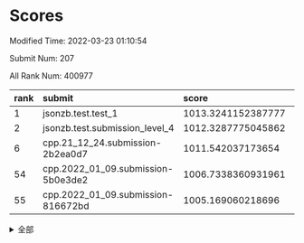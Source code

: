 # Scores

Modified Time: 2022-03-23 01:10:54

Submit Num: 207

All Rank Num: 400977

| rank |               submit               |       score        |       sigma        | pk_num |
| :--- | :--------------------------------- | :----------------- | :----------------- | :----- |
| 1    | jsonzb.test.test_1                 | 1013.3241152387777 | 0.8176252289827025 | 7740   |
| 2    | jsonzb.test.submission_level_4     | 1012.3287775045862 | 0.8006788989810206 | 7748   |
| 6    | cpp.21_12_24.submission-2b2ea0d7   | 1011.542037173654  | 0.7794669793788466 | 7753   |
| 54   | cpp.2022_01_09.submission-5b0e3de2 | 1006.7338360931961 | 0.7384540748314188 | 7748   |
| 55   | cpp.2022_01_09.submission-816672bd | 1005.169060218696  | 0.7346370397226537 | 7751   |


<details>
<summary>全部</summary>

| rank |                 submit                 |       score        |       sigma        | pk_num |
| :--- | :------------------------------------- | :----------------- | :----------------- | :----- |
| 1    | jsonzb.test.test_1                     | 1013.3241152387777 | 0.8176252289827025 | 7740   |
| 2    | jsonzb.test.submission_level_4         | 1012.3287775045862 | 0.8006788989810206 | 7748   |
| 3    | gobigger.level_3.submission_level_3_33 | 1012.0690576516921 | 0.7770178019414109 | 7746   |
| 4    | gobigger.level_3.submission_level_3_39 | 1011.7847090997304 | 0.774409092340848  | 7743   |
| 5    | gobigger.level_3.submission_level_3_24 | 1011.5782700403902 | 0.7896655167213001 | 7747   |
| 6    | cpp.21_12_24.submission-2b2ea0d7       | 1011.542037173654  | 0.7794669793788466 | 7753   |
| 7    | gobigger.level_3.submission_level_3_30 | 1011.484741759581  | 0.7728431110160997 | 7753   |
| 8    | gobigger.level_3.submission_level_3_40 | 1011.4169176330605 | 0.7836081751693451 | 7747   |
| 9    | gobigger.level_3.submission_level_3_43 | 1011.4022531726831 | 0.7826802934172775 | 7743   |
| 10   | gobigger.level_3.submission_level_3_49 | 1010.9784304559743 | 0.759681427435395  | 7750   |
| 11   | gobigger.level_3.submission_level_3_29 | 1010.9310028765464 | 0.7523638061093507 | 7746   |
| 12   | gobigger.level_3.submission_level_3_36 | 1010.9030488919913 | 0.752928705734724  | 7751   |
| 13   | gobigger.level_3.submission_level_3_3  | 1010.8451452393517 | 0.778553942108255  | 7750   |
| 14   | gobigger.level_3.submission_level_3_34 | 1010.6779433011594 | 0.7783550835050937 | 7747   |
| 15   | gobigger.level_3.submission_level_3_44 | 1010.673237669745  | 0.7623409259825732 | 7748   |
| 16   | gobigger.level_3.submission_level_3_27 | 1010.6008788860486 | 0.748391026653363  | 7753   |
| 17   | gobigger.level_3.submission_level_3_15 | 1010.4067634638553 | 0.7714960786441659 | 7746   |
| 18   | gobigger.level_3.submission_level_3_18 | 1010.3618833171435 | 0.7629210428967648 | 7751   |
| 19   | gobigger.level_3.submission_level_3_10 | 1010.3528790822968 | 0.7536451421621392 | 7750   |
| 20   | gobigger.level_3.submission_level_3_5  | 1010.2937398666114 | 0.7524612464724992 | 7750   |
| 21   | gobigger.level_3.submission_level_3_48 | 1010.1701507025923 | 0.7435342267444444 | 7751   |
| 22   | gobigger.level_3.submission_level_3_14 | 1010.1426973655281 | 0.7714351294443861 | 7743   |
| 23   | gobigger.level_3.submission_level_3_6  | 1010.1380645138228 | 0.7738521021010211 | 7748   |
| 24   | gobigger.level_3.submission_level_3_41 | 1010.0949547553912 | 0.7548940552100208 | 7750   |
| 25   | gobigger.level_3.submission_level_3_25 | 1010.0583795981568 | 0.7470460726632155 | 7749   |
| 26   | gobigger.level_3.submission_level_3_37 | 1009.9922269252554 | 0.7437402832182105 | 7748   |
| 27   | gobigger.level_3.submission_level_3_47 | 1009.98513311894   | 0.7627721316042035 | 7750   |
| 28   | gobigger.level_3.submission_level_3_26 | 1009.9512805172171 | 0.7584400822201168 | 7747   |
| 29   | gobigger.level_3.submission_level_3_4  | 1009.9210105367221 | 0.7522028479397872 | 7746   |
| 30   | gobigger.level_3.submission_level_3_16 | 1009.7325025136454 | 0.7483127959310611 | 7753   |
| 31   | gobigger.level_3.submission_level_3_11 | 1009.6988628169742 | 0.7620396519632558 | 7748   |
| 32   | gobigger.level_3.submission_level_3_31 | 1009.652143233093  | 0.7477993451937308 | 7753   |
| 33   | gobigger.level_3.submission_level_3_22 | 1009.5462343375552 | 0.7559103321489506 | 7744   |
| 34   | gobigger.level_3.submission_level_3_0  | 1009.5436952698456 | 0.7444732672220465 | 7750   |
| 35   | gobigger.level_3.submission_level_3_35 | 1009.416922141701  | 0.7223609521189379 | 7752   |
| 36   | gobigger.level_3.submission_level_3_19 | 1009.4083857055348 | 0.7476248447425279 | 7747   |
| 37   | gobigger.level_3.submission_level_3_7  | 1009.3872281027466 | 0.7604599845686283 | 7753   |
| 38   | gobigger.level_3.submission_level_3_9  | 1009.3854811563614 | 0.7729721162546132 | 7749   |
| 39   | gobigger.level_3.submission_level_3_46 | 1009.3658959052809 | 0.7415225769436737 | 7749   |
| 40   | gobigger.level_3.submission_level_3_8  | 1009.3405911341359 | 0.7510369430386924 | 7751   |
| 41   | gobigger.level_3.submission_level_3_2  | 1009.2631656901669 | 0.778087825857501  | 7749   |
| 42   | gobigger.level_3.submission_level_3_20 | 1009.2105092085116 | 0.7409596248601931 | 7748   |
| 43   | gobigger.level_3.submission_level_3_32 | 1009.1817521198658 | 0.7910457710575336 | 7751   |
| 44   | gobigger.level_3.submission_level_3_17 | 1009.1150472302397 | 0.7450011164664001 | 7745   |
| 45   | gobigger.level_3.submission_level_3_28 | 1009.1126202213206 | 0.7410982768928743 | 7751   |
| 46   | gobigger.level_3.submission_level_3_1  | 1009.0364138920502 | 0.7503347394791442 | 7746   |
| 47   | gobigger.level_3.submission_level_3_21 | 1009.0175260591006 | 0.7592742798723462 | 7747   |
| 48   | gobigger.level_3.submission_level_3_42 | 1009.0056992087467 | 0.7581119480609602 | 7747   |
| 49   | gobigger.level_3.submission_level_3_45 | 1008.9432187132203 | 0.7383753351866161 | 7751   |
| 50   | gobigger.level_3.submission_level_3_23 | 1008.8211562903037 | 0.7449265377343005 | 7750   |
| 51   | gobigger.level_3.submission_level_3_13 | 1008.7426603478845 | 0.7367104651502601 | 7744   |
| 52   | gobigger.level_3.submission_level_3_12 | 1008.7031471111013 | 0.7499445224998613 | 7751   |
| 53   | gobigger.level_3.submission_level_3_38 | 1008.554635635694  | 0.7370252981573602 | 7742   |
| 54   | cpp.2022_01_09.submission-5b0e3de2     | 1006.7338360931961 | 0.7384540748314188 | 7748   |
| 55   | cpp.2022_01_09.submission-816672bd     | 1005.169060218696  | 0.7346370397226537 | 7751   |
| 56   | gobigger.level_1.submission_level_1_8  | 1004.8037842772022 | 0.7109674692980085 | 7748   |
| 57   | gobigger.level_1.submission_level_1_22 | 1004.5577117750447 | 0.7241841899861822 | 7746   |
| 58   | gobigger.level_1.submission_level_1_42 | 1004.4196841662754 | 0.7171405819711727 | 7749   |
| 59   | gobigger.level_1.submission_level_1_27 | 1004.2765884845127 | 0.722363429889525  | 7754   |
| 60   | gobigger.level_1.submission_level_1_12 | 1004.219705010383  | 0.7209194011607193 | 7753   |
| 61   | gobigger.level_1.submission_level_1_44 | 1004.1219482052371 | 0.7242909664035394 | 7749   |
| 62   | gobigger.level_1.submission_level_1_33 | 1004.0717674429196 | 0.7138853115107144 | 7752   |
| 63   | gobigger.level_1.submission_level_1_15 | 1003.9373990352851 | 0.7262730416323759 | 7757   |
| 64   | gobigger.level_1.submission_level_1_26 | 1003.8995036021547 | 0.7168552972999743 | 7748   |
| 65   | gobigger.level_1.submission_level_1_28 | 1003.8185322347147 | 0.7104911864615086 | 7745   |
| 66   | gobigger.level_1.submission_level_1_36 | 1003.7925086379056 | 0.71080994653006   | 7748   |
| 67   | gobigger.level_1.submission_level_1_13 | 1003.7726189248314 | 0.7207376656983301 | 7748   |
| 68   | gobigger.level_1.submission_level_1_5  | 1003.7458387926463 | 0.7165321780307432 | 7754   |
| 69   | gobigger.level_1.submission_level_1_46 | 1003.7114936247311 | 0.7192841683849392 | 7743   |
| 70   | gobigger.level_1.submission_level_1_41 | 1003.7021370662891 | 0.7016501307584193 | 7744   |
| 71   | gobigger.level_1.submission_level_1_29 | 1003.6787903128629 | 0.7135486097973334 | 7755   |
| 72   | gobigger.level_1.submission_level_1_32 | 1003.6186977462606 | 0.7159473969051307 | 7748   |
| 73   | gobigger.level_1.submission_level_1_23 | 1003.5424076403278 | 0.7190220542690652 | 7748   |
| 74   | gobigger.level_1.submission_level_1_30 | 1003.5395651688447 | 0.7266824078607556 | 7738   |
| 75   | gobigger.level_1.submission_level_1_1  | 1003.5153519414688 | 0.7177102600172182 | 7749   |
| 76   | gobigger.level_1.submission_level_1_49 | 1003.4889558915288 | 0.7198251637433581 | 7752   |
| 77   | gobigger.level_1.submission_level_1_19 | 1003.4653966772297 | 0.705077749040376  | 7749   |
| 78   | gobigger.level_1.submission_level_1_16 | 1003.3372635402264 | 0.7194595983348951 | 7745   |
| 79   | gobigger.level_1.submission_level_1_35 | 1003.332401281211  | 0.7241279368618468 | 7748   |
| 80   | gobigger.level_1.submission_level_1_7  | 1003.3203492957215 | 0.7188450166673257 | 7743   |
| 81   | gobigger.level_1.submission_level_1_2  | 1003.2941159161825 | 0.709838209508259  | 7748   |
| 82   | gobigger.level_1.submission_level_1_25 | 1003.2582233045479 | 0.7197346007704865 | 7752   |
| 83   | gobigger.level_1.submission_level_1_40 | 1003.2325560538726 | 0.7120698131393587 | 7745   |
| 84   | gobigger.level_1.submission_level_1_20 | 1003.1990430106742 | 0.7227195658460589 | 7746   |
| 85   | gobigger.level_1.submission_level_1_6  | 1003.1636093635099 | 0.7048937384436464 | 7751   |
| 86   | gobigger.level_1.submission_level_1_24 | 1003.1484938184876 | 0.7214637300187422 | 7747   |
| 87   | gobigger.level_1.submission_level_1_3  | 1003.0954888864443 | 0.7214501891318658 | 7745   |
| 88   | gobigger.level_1.submission_level_1_43 | 1003.0691681533457 | 0.717561323671653  | 7749   |
| 89   | gobigger.level_1.submission_level_1_17 | 1003.0190168078763 | 0.7257496024781831 | 7746   |
| 90   | gobigger.level_1.submission_level_1_21 | 1003.0114118678591 | 0.7209332746640373 | 7748   |
| 91   | gobigger.level_1.submission_level_1_9  | 1002.9488866736361 | 0.6971775934335255 | 7752   |
| 92   | gobigger.level_1.submission_level_1_34 | 1002.9424787112877 | 0.7137679860451258 | 7747   |
| 93   | gobigger.level_1.submission_level_1_14 | 1002.8737108808979 | 0.7149911946260551 | 7752   |
| 94   | gobigger.level_1.submission_level_1_11 | 1002.8674329522717 | 0.7096228500648164 | 7743   |
| 95   | gobigger.level_1.submission_level_1_39 | 1002.7488343624376 | 0.7082149631415597 | 7757   |
| 96   | gobigger.level_1.submission_level_1_38 | 1002.6423834630721 | 0.723814813366216  | 7749   |
| 97   | gobigger.level_1.submission_level_1_47 | 1002.6311440747793 | 0.7167626436825658 | 7751   |
| 98   | gobigger.level_1.submission_level_1_0  | 1002.6124705087825 | 0.7063531097184987 | 7747   |
| 99   | gobigger.level_1.submission_level_1_18 | 1002.5083364825668 | 0.708227664631666  | 7751   |
| 100  | gobigger.level_1.submission_level_1_37 | 1002.5001285818755 | 0.7122661420391345 | 7750   |
| 101  | gobigger.level_1.submission_level_1_4  | 1002.3850673752147 | 0.720154517019648  | 7751   |
| 102  | gobigger.level_1.submission_level_1_48 | 1002.3730375501838 | 0.7103268705024491 | 7750   |
| 103  | gobigger.level_1.submission_level_1_10 | 1002.2500944291615 | 0.708981215508669  | 7741   |
| 104  | gobigger.level_1.submission_level_1_31 | 1001.9505770546612 | 0.7168336680549917 | 7749   |
| 105  | gobigger.level_1.submission_level_1_45 | 1001.9334597392923 | 0.7078422630740135 | 7747   |
| 106  | gobigger.random.submission_random_47   | 997.2307326454384  | 0.7152856416552027 | 7748   |
| 107  | gobigger.random.submission_random_44   | 997.2243262477361  | 0.7045685743766288 | 7746   |
| 108  | gobigger.random.submission_random_2    | 997.1349883076412  | 0.705322219055573  | 7747   |
| 109  | gobigger.random.submission_random_19   | 997.0667163181488  | 0.7132282062582715 | 7747   |
| 110  | gobigger.random.submission_random_10   | 997.0414733666537  | 0.7278052902758338 | 7751   |
| 111  | gobigger.random.submission_random_45   | 996.9685913768745  | 0.7153953805745117 | 7749   |
| 112  | gobigger.random.submission_random_28   | 996.8059335361027  | 0.7169003881729927 | 7752   |
| 113  | gobigger.random.submission_random_20   | 996.74163640243    | 0.7109890692782227 | 7747   |
| 114  | gobigger.random.submission_random_40   | 996.6875940126472  | 0.7171660674365379 | 7752   |
| 115  | gobigger.random.submission_random_15   | 996.6582451615036  | 0.7200865073956819 | 7747   |
| 116  | gobigger.random.submission_random_43   | 996.6473659622944  | 0.7081204682254332 | 7740   |
| 117  | gobigger.random.submission_random_25   | 996.6179501242217  | 0.7071885963852709 | 7743   |
| 118  | gobigger.random.submission_random_16   | 996.4050984593981  | 0.7143206451743412 | 7747   |
| 119  | gobigger.random.submission_random_31   | 996.3383335942247  | 0.7040875266094064 | 7749   |
| 120  | gobigger.random.submission_random_3    | 996.3346126586779  | 0.7144952234475366 | 7750   |
| 121  | gobigger.random.submission_random_27   | 996.3024075641455  | 0.7087774436073303 | 7748   |
| 122  | gobigger.random.submission_random_1    | 996.2950103370183  | 0.7099334390333659 | 7748   |
| 123  | gobigger.random.submission_random_49   | 996.2847534621701  | 0.7054749733141842 | 7750   |
| 124  | gobigger.random.submission_random_8    | 996.2675753499564  | 0.7137931075846474 | 7749   |
| 125  | gobigger.random.submission_random_32   | 996.2471917547778  | 0.7191443472960302 | 7745   |
| 126  | gobigger.random.submission_random_7    | 996.2268324597268  | 0.719482814611432  | 7748   |
| 127  | gobigger.random.submission_random_4    | 996.2215468154445  | 0.7216207717462922 | 7746   |
| 128  | gobigger.random.submission_random_21   | 996.1702653903683  | 0.7094872141828061 | 7750   |
| 129  | gobigger.random.submission_random_41   | 996.1618952013499  | 0.7183249902651632 | 7744   |
| 130  | gobigger.random.submission_random_42   | 996.1070274299843  | 0.7179029933801241 | 7752   |
| 131  | gobigger.random.submission_random_9    | 996.0356377942121  | 0.7059682476523322 | 7748   |
| 132  | gobigger.random.submission_random_22   | 996.0332305146635  | 0.7101276243055011 | 7750   |
| 133  | gobigger.random.submission_random_48   | 996.0276179075009  | 0.7359167941028187 | 7744   |
| 134  | gobigger.random.submission_random_38   | 996.0196268959571  | 0.7067279425794999 | 7744   |
| 135  | gobigger.random.submission_random_6    | 995.9004057422184  | 0.7060531666570953 | 7751   |
| 136  | gobigger.random.submission_random_0    | 995.8450526617218  | 0.7119305731934099 | 7748   |
| 137  | gobigger.random.submission_random_18   | 995.8435723086498  | 0.7191609208651352 | 7748   |
| 138  | gobigger.random.submission_random_14   | 995.7544191096508  | 0.721112404915943  | 7744   |
| 139  | gobigger.random.submission_random_13   | 995.72513329004    | 0.7152649589119696 | 7750   |
| 140  | gobigger.random.submission_random_29   | 995.7174271444572  | 0.7089274201283565 | 7748   |
| 141  | gobigger.random.submission_random_26   | 995.6964099819487  | 0.7205035967040511 | 7750   |
| 142  | gobigger.random.submission_random_33   | 995.6722450350685  | 0.7054452782828506 | 7745   |
| 143  | gobigger.random.submission_random_35   | 995.6694208476489  | 0.7183756048194898 | 7747   |
| 144  | gobigger.random.submission_random_17   | 995.6561815021612  | 0.7096338849983712 | 7751   |
| 145  | gobigger.random.submission_random_12   | 995.5145337574965  | 0.7229444200029143 | 7749   |
| 146  | gobigger.random.submission_random_24   | 995.462149809032   | 0.734776819817252  | 7752   |
| 147  | gobigger.random.submission_random_34   | 995.3992177804897  | 0.728728252152423  | 7749   |
| 148  | gobigger.random.submission_random_36   | 995.3394241596185  | 0.7144411098533091 | 7753   |
| 149  | gobigger.random.submission_random_39   | 995.282281276117   | 0.7213031924635356 | 7749   |
| 150  | gobigger.random.submission_random_46   | 995.2377455669748  | 0.7210826613074093 | 7745   |
| 151  | gobigger.random.submission_random_30   | 995.1810615305427  | 0.7302870523284423 | 7750   |
| 152  | gobigger.random.submission_random_11   | 995.1341739991784  | 0.7129639241566612 | 7753   |
| 153  | gobigger.random.submission_random_5    | 995.0067830017165  | 0.719868515596821  | 7747   |
| 154  | gobigger.random.submission_random_23   | 994.5736350172118  | 0.7146819047083508 | 7748   |
| 155  | gobigger.random.submission_random_37   | 994.2889193085209  | 0.7231295774350718 | 7746   |
| 156  | gobigger.level_2.submission_level_2_15 | 993.8917961918779  | 0.7371443549431876 | 7750   |
| 157  | gobigger.level_2.submission_level_2_41 | 993.7814060975469  | 0.7238406275302214 | 7747   |
| 158  | gobigger.level_2.submission_level_2_3  | 993.666354904189   | 0.7289745535980078 | 7751   |
| 159  | gobigger.level_2.submission_level_2_16 | 993.5172753842892  | 0.7365981576339601 | 7749   |
| 160  | gobigger.level_2.submission_level_2_37 | 993.3164029621751  | 0.7373924425965966 | 7745   |
| 161  | gobigger.level_2.submission_level_2_21 | 993.3112323124464  | 0.7240459663508805 | 7749   |
| 162  | gobigger.level_2.submission_level_2_19 | 993.190146517436   | 0.7392098599725203 | 7742   |
| 163  | gobigger.level_2.submission_level_2_33 | 993.1463838543682  | 0.7464976646730954 | 7745   |
| 164  | gobigger.level_2.submission_level_2_26 | 993.0283777240383  | 0.736014457294144  | 7753   |
| 165  | gobigger.level_2.submission_level_2_2  | 992.9594645997952  | 0.7546674747397356 | 7742   |
| 166  | gobigger.level_2.submission_level_2_39 | 992.7312727480399  | 0.7510247049680353 | 7744   |
| 167  | gobigger.level_2.submission_level_2_4  | 992.7102730514036  | 0.7353186748971662 | 7743   |
| 168  | gobigger.level_2.submission_level_2_12 | 992.6472215494358  | 0.7451449270464489 | 7755   |
| 169  | gobigger.level_2.submission_level_2_7  | 992.6418160175353  | 0.7340201639887649 | 7746   |
| 170  | gobigger.level_2.submission_level_2_49 | 992.5454653737493  | 0.7404525057805057 | 7748   |
| 171  | gobigger.level_2.submission_level_2_47 | 992.5295239648822  | 0.731605223944189  | 7749   |
| 172  | gobigger.level_2.submission_level_2_23 | 992.4954013313228  | 0.7556391207474176 | 7744   |
| 173  | gobigger.level_2.submission_level_2_14 | 992.4857189468994  | 0.7619584492070121 | 7746   |
| 174  | gobigger.level_2.submission_level_2_32 | 992.47711320823    | 0.7406605229122253 | 7748   |
| 175  | gobigger.level_2.submission_level_2_36 | 992.4388410470382  | 0.7507723052774503 | 7747   |
| 176  | gobigger.level_2.submission_level_2_13 | 992.3358880248308  | 0.7457108220267327 | 7752   |
| 177  | gobigger.level_2.submission_level_2_38 | 992.3302232561559  | 0.7419456749911943 | 7754   |
| 178  | gobigger.level_2.submission_level_2_44 | 992.2678987627033  | 0.7411607620002095 | 7749   |
| 179  | gobigger.level_2.submission_level_2_48 | 992.2547823186308  | 0.7177531137252742 | 7752   |
| 180  | gobigger.level_2.submission_level_2_10 | 992.2303406547177  | 0.7501759115831118 | 7751   |
| 181  | gobigger.level_2.submission_level_2_0  | 992.035013710261   | 0.7425947540997072 | 7748   |
| 182  | gobigger.level_2.submission_level_2_17 | 992.0155902685694  | 0.7557115731264671 | 7753   |
| 183  | gobigger.level_2.submission_level_2_40 | 991.9587352091014  | 0.7529731162102059 | 7752   |
| 184  | gobigger.level_2.submission_level_2_24 | 991.878655925915   | 0.7403870039783074 | 7748   |
| 185  | gobigger.level_2.submission_level_2_42 | 991.7758544395971  | 0.7563072633346596 | 7750   |
| 186  | gobigger.level_2.submission_level_2_31 | 991.716957939085   | 0.7494566272861359 | 7747   |
| 187  | gobigger.level_2.submission_level_2_30 | 991.6640575440613  | 0.7472022034935298 | 7753   |
| 188  | gobigger.level_2.submission_level_2_25 | 991.6463191292122  | 0.7526655769991422 | 7751   |
| 189  | gobigger.level_2.submission_level_2_18 | 991.5542829360647  | 0.7501579115829802 | 7751   |
| 190  | gobigger.level_2.submission_level_2_35 | 991.5051733232788  | 0.7382544808467482 | 7751   |
| 191  | gobigger.level_2.submission_level_2_45 | 991.4997075472828  | 0.7514493561287048 | 7746   |
| 192  | gobigger.level_2.submission_level_2_29 | 991.4874473336201  | 0.7703287567127276 | 7749   |
| 193  | gobigger.level_2.submission_level_2_5  | 991.4783388348035  | 0.7522783167101654 | 7755   |
| 194  | gobigger.level_2.submission_level_2_34 | 991.4150649671401  | 0.7449675262880089 | 7748   |
| 195  | gobigger.level_2.submission_level_2_46 | 991.149275430606   | 0.7573748371692038 | 7747   |
| 196  | gobigger.level_2.submission_level_2_8  | 991.1486727567435  | 0.768292962214006  | 7755   |
| 197  | gobigger.level_2.submission_level_2_11 | 991.0983535653122  | 0.7588255187125078 | 7743   |
| 198  | gobigger.level_2.submission_level_2_20 | 991.0959520752244  | 0.7578856005985749 | 7750   |
| 199  | gobigger.level_2.submission_level_2_9  | 990.902693374424   | 0.7402116889643491 | 7747   |
| 200  | gobigger.level_2.submission_level_2_6  | 990.8074562047262  | 0.757609329394061  | 7745   |
| 201  | gobigger.level_2.submission_level_2_43 | 990.5929860487823  | 0.7481047627292985 | 7744   |
| 202  | gobigger.level_2.submission_level_2_1  | 990.3826284858325  | 0.7541695937859065 | 7744   |
| 203  | gobigger.level_2.submission_level_2_22 | 990.3642735201169  | 0.792111890413745  | 7748   |
| 204  | gobigger.level_2.submission_level_2_27 | 990.2276653772375  | 0.7747726479080611 | 7746   |
| 205  | gobigger.level_2.submission_level_2_28 | 989.0393123881971  | 0.77966806229052   | 7745   |
| 206  | gobigger.none.submission_none_0        | 979.3737016085048  | 1.2210493722712747 | 7750   |
| 207  | gobigger.none.submission_none_1        | 976.2091734127433  | 1.491342606178713  | 7749   |

</details>